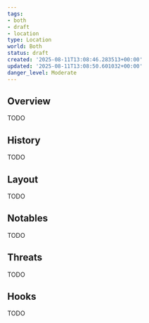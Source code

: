 ```yaml
---
tags:
- both
- draft
- location
type: Location
world: Both
status: draft
created: '2025-08-11T13:08:46.283513+00:00'
updated: '2025-08-11T13:08:50.601032+00:00'
danger_level: Moderate
---
```



## Overview

TODO
## History

TODO
## Layout

TODO
## Notables

TODO
## Threats

TODO
## Hooks

TODO
